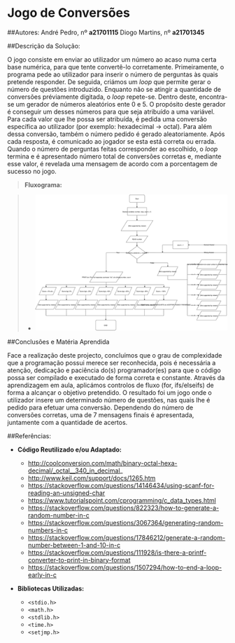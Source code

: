﻿Jogo de Conversões
============

##Autores:
André Pedro,  nº **a21701115**
Diogo Martins,  nº **a21701345**

##Descrição da Solução:

O jogo consiste em enviar ao utilizador um número ao acaso numa certa base numérica, para que tente convertê-lo corretamente. 
Primeiramente, o programa pede ao utilizador para inserir o número de perguntas às quais pretende responder. De seguida, criámos um *loop* que permite gerar o número de questões introduzido. Enquanto não se atingir a quantidade de conversões préviamente digitada, o *loop* repete-se. Dentro deste, encontra-se um gerador de números aleatórios ente 0 e 5. O propósito deste gerador é conseguir um desses números para que seja atribuído a uma variável. Para cada valor que lhe possa ser atribuída, é pedida uma conversão específica ao utilizador (por exemplo: hexadecimal -> octal). Para além dessa conversão, também o número pedido é gerado aleatoriamente. Após cada resposta, é comunicado ao jogador se esta está correta ou errada. Quando o número de perguntas feitas corresponder ao escolhido, o *loop* termina e é apresentado número total de conversões corretas e, mediante esse valor, é revelada uma mensagem de acordo com a porcentagem de sucesso no jogo. 
 
>**Fluxograma:**

>* ![fluxograma](fluxograma.svg)



##Conclusões e Matéria Aprendida

Face a realização deste projecto, concluímos que o grau de complexidade que a programação possui merece ser reconhecida, pois é necessária a atenção, dedicação e paciência do(s) programador(es) para que o código possa ser compilado e executado de forma correta e constante. Através da aprendizagem em aula, aplicámos controlos de fluxo (for, ifs/elseifs) de forma a alcançar o objetivo pretendido. O resultado foi um jogo onde o utilizador insere um determinado número de questões, nas quais lhe é pedido para efetuar uma conversão. Dependendo do número de conversões corretas, uma de 7 mensagens finais é apresentada, juntamente com a quantidade de acertos. 

##Referências:

* **Código Reutilizado e/ou Adaptado:**
    - http://coolconversion.com/math/binary-octal-hexa-decimal/_octal__340_in_decimal_
    - http://www.keil.com/support/docs/1265.htm
    - https://stackoverflow.com/questions/14146434/using-scanf-for-reading-an-unsigned-char
    - https://www.tutorialspoint.com/cprogramming/c_data_types.html
    - https://stackoverflow.com/questions/822323/how-to-generate-a-random-number-in-c
    - https://stackoverflow.com/questions/3067364/generating-random-numbers-in-c
    - https://stackoverflow.com/questions/17846212/generate-a-random-number-between-1-and-10-in-c
    - https://stackoverflow.com/questions/111928/is-there-a-printf-converter-to-print-in-binary-format
    - https://stackoverflow.com/questions/1507294/how-to-end-a-loop-early-in-c

* **Bibliotecas Utilizadas:**

    - `<stdio.h>`
    - `<math.h>`
   - `<stdlib.h>`
   - `<time.h>`
   - `<setjmp.h>`